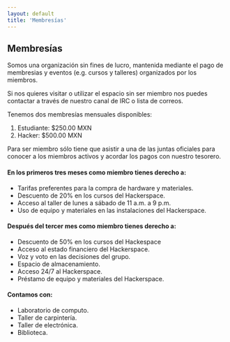 ```yaml
---
layout: default
title: 'Membresías'
---
```

## Membresías

Somos una organización sin fines de lucro, mantenida mediante
el pago de membresias y eventos (e.g. cursos y talleres) organizados 
por los miembros.

Si nos quieres visitar o utilizar el espacio sin ser miembro nos puedes
contactar a través de nuestro canal de IRC o lista de correos.

Tenemos dos membresías mensuales disponibles:

1. Estudiante: $250.00 MXN
2. Hacker: $500.00 MXN

Para ser miembro sólo tiene que asistir a una de las juntas oficiales para 
conocer a los miembros activos y acordar los pagos con nuestro tesorero.

#### En los primeros tres meses como miembro tienes derecho a:

- Tarifas preferentes para la compra de hardware y materiales.
- Descuento de 20% en los cursos del Hackerspace.
- Acceso al taller de lunes a sábado de 11 a.m. a 9 p.m.
- Uso de equipo y materiales en las instalaciones del Hackerspace.

#### Después del tercer mes como miembro tienes derecho a:

- Descuento de 50% en los cursos del Hackespace
- Acceso al estado financiero del Hackerspace.
- Voz y voto en las decisiones del grupo.
- Espacio de almacenamiento.
- Acceso 24/7 al Hackerspace.
- Préstamo de equipo y materiales del Hackerspace.

#### Contamos con:

- Laboratorio de computo.
- Taller de carpintería.
- Taller de electrónica.
- Biblioteca.

